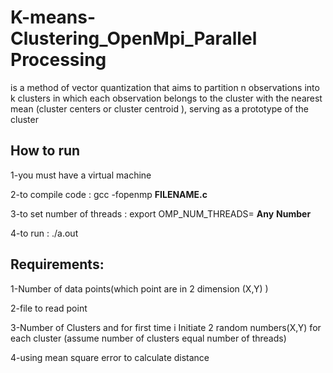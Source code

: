 # K-means-Clustering_OpenMpi_Parallel Processing
is a method of vector quantization that aims to partition n observations into k clusters in which each observation belongs to the cluster with the nearest mean (cluster centers or cluster centroid ), serving as a prototype of the cluster

## How to run 
   1-you must have a virtual machine
   
   2-to compile code : gcc -fopenmp __FILENAME.c__
   
   3-to set number of threads : export OMP_NUM_THREADS= __Any__  __Number__ 
   
   4-to run : ./a.out 


## Requirements:
   1-Number of data points(which point are in 2 dimension (X,Y) )
   
   2-file to read point
   
   3-Number of Clusters and for first time  i Initiate 2 random numbers(X,Y) for each cluster  (assume number of clusters equal number of threads)
   
   4-using mean square error to calculate distance
   

